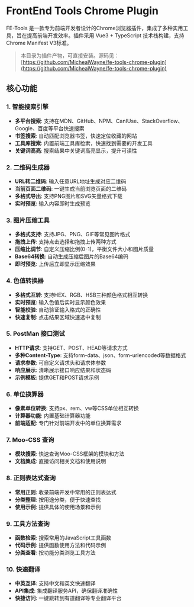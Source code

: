 # FrontEnd Tools Chrome Plugin

FE-Tools 是一款专为前端开发者设计的Chrome浏览器插件，集成了多种实用工具，旨在提高前端开发效率。插件采用 Vue3 + TypeScript 技术栈构建，支持Chrome Manifest V3标准。

> 本目录为插件产物，可直接安装。源码见：[https://github.com/MichealWayne/fe-tools-chrome-plugin](https://github.com/MichealWayne/fe-tools-chrome-plugin)


## 核心功能

### 1. 智能搜索引擎
- **多平台搜索**: 支持在MDN、GitHub、NPM、CanIUse、StackOverflow、Google、百度等平台快速搜索
- **书签搜索**: 自动匹配浏览器书签，快速定位收藏的网站
- **工具库搜索**: 内置前端工具库检索，快速找到需要的开发工具
- **关键词高亮**: 搜索结果中关键词高亮显示，提升可读性

### 2. 二维码生成器
- **URL转二维码**: 输入任意URL地址生成对应二维码
- **当前页面二维码**: 一键生成当前浏览页面的二维码
- **多格式导出**: 支持PNG图片和SVG矢量格式下载
- **实时预览**: 输入内容即时生成预览

### 3. 图片压缩工具
- **多格式支持**: 支持JPG、PNG、GIF等常见图片格式
- **拖拽上传**: 支持点击选择和拖拽上传两种方式
- **压缩比调节**: 自定义压缩比例(0-1)，平衡文件大小和图片质量
- **Base64转换**: 自动生成压缩后图片的Base64编码
- **即时预览**: 上传后立即显示压缩效果

### 4. 色值转换器
- **多格式互转**: 支持HEX、RGB、HSB三种颜色格式相互转换
- **实时预览**: 输入色值后实时显示颜色效果
- **智能校验**: 自动验证输入格式的正确性
- **快速复制**: 点击结果区域快速选中复制

### 5. PostMan 接口测试
- **HTTP请求**: 支持GET、POST、HEAD等请求方式
- **多种Content-Type**: 支持form-data、json、form-urlencoded等数据格式
- **请求参数**: 可自定义请求头和请求体参数
- **响应展示**: 清晰展示接口响应结果和状态码
- **示例模板**: 提供GET和POST请求示例

### 6. 单位换算器
- **像素单位转换**: 支持px、rem、vw等CSS单位相互转换
- **计算器功能**: 内置基础计算器功能
- **前端适配**: 专门针对前端开发中的单位换算需求

### 7. Moo-CSS 查询
- **模块搜索**: 快速查询Moo-CSS框架的模块和方法
- **文档集成**: 直接访问相关文档和使用说明

### 8. 正则表达式查询
- **常用正则**: 收录前端开发中常用的正则表达式
- **分类整理**: 按用途分类，便于快速查找
- **使用示例**: 提供具体的使用场景和示例

### 9. 工具方法查询
- **函数检索**: 搜索常用的JavaScript工具函数
- **代码示例**: 提供函数使用方法和代码示例
- **分类查看**: 按功能分类浏览工具方法

### 10. 快速翻译
- **中英互译**: 支持中文和英文快速翻译
- **API集成**: 集成翻译服务API，确保翻译准确性
- **快捷访问**: 一键跳转到有道翻译等专业翻译平台
